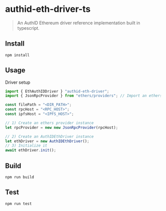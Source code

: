 
# authid-eth-driver-ts

> An AuthID Ethereum driver reference implementation built in typescript.


## Install

```npm install```

## Usage

Driver setup
```js
import { EthAuthIDDriver } "authid-eth-driver";
import { JsonRpcProvider } from "ethers/providers"; // Import an ethers provider

const filePath = "<DIR_PATH>";
const rpcHost = "<RPC_HOST>";
const ipfsHost = "<IPFS_HOST>";

// 1) Create an ethers provider instance
let rpcProvider = new new JsonRpcProvider(rpcHost);

// 2) Create an AuthIDEthDriver instance
let ethDriver = new AuthIDEthDriver();
// 3) Initialize it
await ethDriver.init();

```


## Build

```npm run build```

## Test

```npm run test```
